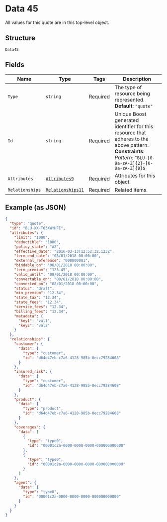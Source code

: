 
# Data 45

All values for this quote are in this top-level object.

## Structure

`Data45`

## Fields

| Name | Type | Tags | Description |
|  --- | --- | --- | --- |
| `Type` | `string` | Required | The type of resource being represented.<br>**Default**: `"quote"` |
| `Id` | `string` | Required | Unique Boost generated identifier for this resource that adheres to the above pattern.<br>**Constraints**: *Pattern*: `^BLU-[0-9a-zA-Z]{2}-[0-9a-zA-Z]{9}$` |
| `Attributes` | [`Attributes9`](../../doc/models/attributes-9.md) | Required | Attributes for this object. |
| `Relationships` | [`Relationships11`](../../doc/models/relationships-11.md) | Required | Related items. |

## Example (as JSON)

```json
{
  "type": "quote",
  "id": "BLU-XX-T63XWYHFE",
  "attributes": {
    "limit": "1000",
    "deductible": "1000",
    "policy_state": "AZ",
    "effective_date": "2016-03-13T12:52:32.123Z",
    "term_end_date": "08/01/2018 00:00:00",
    "external_reference": "000000001",
    "bindable_on": "08/01/2018 00:00:00",
    "term_premium": "123.45",
    "valid_until": "08/01/2018 00:00:00",
    "convertable_on": "08/01/2018 00:00:00",
    "converted_on": "08/01/2018 00:00:00",
    "status": "draft",
    "min_premium": "12.34",
    "state_tax": "12.34",
    "state_fees": "12.34",
    "service_fees": "12.34",
    "billing_fees": "12.34",
    "metadata": {
      "key1": "val1",
      "key2": "val2"
    }
  },
  "relationships": {
    "customer": {
      "data": {
        "type": "customer",
        "id": "d64d47eb-c7a6-4128-985b-0ecc79284608"
      }
    },
    "insured_risk": {
      "data": {
        "type": "customer",
        "id": "d64d47eb-c7a6-4128-985b-0ecc79284608"
      }
    },
    "product": {
      "data": {
        "type": "product",
        "id": "d64d47eb-c7a6-4128-985b-0ecc79284608"
      }
    },
    "coverages": {
      "data": [
        {
          "type": "type0",
          "id": "00001c2a-0000-0000-0000-000000000000"
        },
        {
          "type": "type0",
          "id": "00001c2a-0000-0000-0000-000000000000"
        }
      ]
    },
    "agent": {
      "data": {
        "type": "type0",
        "id": "00001c2a-0000-0000-0000-000000000000"
      }
    }
  }
}
```

